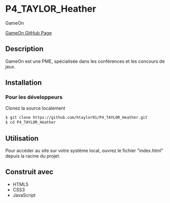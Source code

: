 # P4_TAYLOR_Heather

GameOn

[GameOn GitHub Page](https://htaylor91.github.io/P4_TAYLOR_Heather/)

## Description

GameOn est une PME, spécialisée dans les conférences et les concours de jeux.

## Installation

### Pour les développeurs

Clonez la source localement

```sh
$ git clone https://github.com/htaylor91/P4_TAYLOR_Heather.git
$ cd P4_TAYLOR_Heather
```

## Utilisation

Pour accéder au site sur votre système local, ouvrez le fichier "index.html" depuis la racine du projet.

## Construit avec
- HTML5
- CSS3
- JavaScript